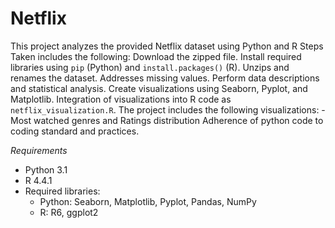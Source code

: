 # Netflix

This project analyzes the provided Netflix dataset using Python and R
Steps Taken includes the following:
Download the zipped file.
Install required libraries using `pip` (Python) and `install.packages()` (R).
Unzips and renames the dataset.
Addresses missing values.
Perform data descriptions and statistical analysis.
Create visualizations using Seaborn, Pyplot, and Matplotlib.
Integration of visualizations into R code as `netflix_visualization.R`.
The project includes the following visualizations:
  -Most watched genres and Ratings distribution
Adherence of python code to coding standard and practices.
 

*Requirements*
- Python 3.1
- R 4.4.1
- Required libraries:
    - Python: Seaborn, Matplotlib, Pyplot, Pandas, NumPy
    - R: R6, ggplot2
